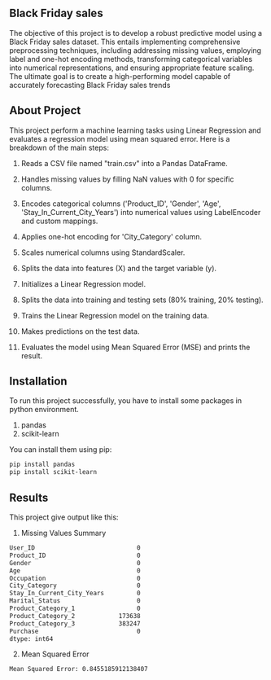 
 ## Black Friday sales

The objective of this project is to develop a robust predictive model using a Black Friday sales dataset. This entails implementing comprehensive preprocessing techniques, including addressing missing values, employing label and one-hot encoding methods, transforming categorical variables into numerical representations, and ensuring appropriate feature scaling. The ultimate goal is to create a high-performing model capable of accurately forecasting Black Friday sales trends
##  About Project

This project perform a machine learning tasks using Linear Regression and evaluates a regression model using mean squared error. Here is a breakdown of the main steps:

1. Reads a CSV file named "train.csv" into a Pandas DataFrame.

2. Handles missing values by filling NaN values with 0 for specific columns.

3. Encodes categorical columns ('Product_ID', 'Gender', 'Age', 'Stay_In_Current_City_Years') into numerical values using LabelEncoder and custom mappings.

4. Applies one-hot encoding for 'City_Category' column.

5. Scales numerical columns using StandardScaler.

6. Splits the data into features (X) and the target variable (y).

7. Initializes a Linear Regression model.

8. Splits the data into training and testing sets (80% training, 20% testing).

9. Trains the Linear Regression model on the training data.

10. Makes predictions on the test data.

11. Evaluates the model using Mean Squared Error (MSE) and prints the result.

##  Installation

To run this project successfully, you have to install some packages in python environment.

1. pandas
2. scikit-learn

You can install them using pip:

```bash
pip install pandas
pip install scikit-learn

```
## Results

This project give output like this:

1. Missing Values Summary

```bash
User_ID                            0
Product_ID                         0
Gender                             0
Age                                0
Occupation                         0
City_Category                      0
Stay_In_Current_City_Years         0
Marital_Status                     0
Product_Category_1                 0
Product_Category_2            173638
Product_Category_3            383247
Purchase                           0
dtype: int64

```
2. Mean Squared Error 

```bash
Mean Squared Error: 0.8455185912138407

```
